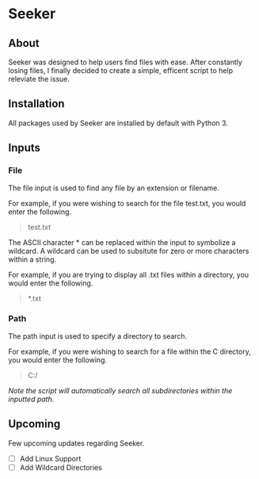 # Seeker
## About
Seeker was designed to help users find files with ease. After constantly losing files, I finally decided to create a simple, efficent script to help releviate the issue.

## Installation
All packages used by Seeker are installed by default with Python 3. 

## Inputs
### File
The file input is used to find any file by an extension or filename. 

For example, if you were wishing to search for the file test.txt, you would enter the following.
> test.txt

The ASCII character * can be replaced within the input to symbolize a wildcard. A wildcard can be used to subsitute for zero or more characters within a string.

For example, if you are trying to display all .txt files within a directory, you would enter the following.
> *.txt

### Path
The path input is used to specify a directory to search. 

For example, if you were wishing to search for a file within the C directory, you would enter the following.
> C:/

*Note the script will automatically search all subdirectories within the inputted path.*

## Upcoming
Few upcoming updates regarding Seeker.

- [ ] Add Linux Support
- [ ] Add Wildcard Directories
